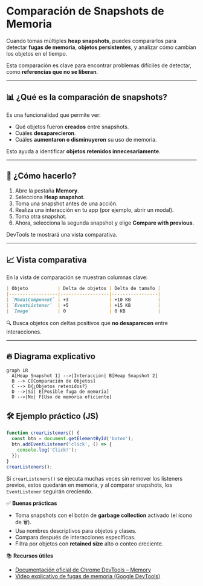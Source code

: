 # Comparación de Snapshots de Memoria

Cuando tomas múltiples **heap snapshots**, puedes compararlos para detectar **fugas de memoria**, **objetos persistentes**, y analizar cómo cambian los objetos en el tiempo.

Esta comparación es clave para encontrar problemas difíciles de detectar, como **referencias que no se liberan**.

---

## 📊 ¿Qué es la comparación de snapshots?

Es una funcionalidad que permite ver:

- Qué objetos fueron **creados** entre snapshots.
- Cuáles **desaparecieron**.
- Cuáles **aumentaron o disminuyeron** su uso de memoria.

Esto ayuda a identificar **objetos retenidos innecesariamente**.

---

## 🧪 ¿Cómo hacerlo?

1. Abre la pestaña **Memory**.
2. Selecciona **Heap snapshot**.
3. Toma una snapshot antes de una acción.
4. Realiza una interacción en tu app (por ejemplo, abrir un modal).
5. Toma otra snapshot.
6. Ahora, selecciona la segunda snapshot y elige **Compare with previous**.

DevTools te mostrará una vista comparativa.

---

## 📈 Vista comparativa

En la vista de comparación se muestran columnas clave:

```markdown
| Objeto           | Delta de objetos | Delta de tamaño |
|------------------|------------------|-----------------|
| `ModalComponent` | +3               | +10 KB          |
| `EventListener`  | +5               | +15 KB          |
| `Image`          | 0                | 0 KB            |
```
🔍 Busca objetos con deltas positivos que **no desaparecen** entre interacciones.

---

## 🔥 Diagrama explicativo

```mermaid
graph LR
  A[Heap Snapshot 1] -->|Interacción| B[Heap Snapshot 2]
  B --> C[Comparación de Objetos]
  C --> D{¿Objetos retenidos?}
  D -->|Sí| E[Posible fuga de memoria]
  D -->|No| F[Uso de memoria eficiente]

```

## 🛠️ Ejemplo práctico (JS)
```js
function crearListeners() {
  const btn = document.getElementById('boton');
  btn.addEventListener('click', () => {
    console.log('Click!');
  });
}
crearListeners();
```
Si `crearListeners()` se ejecuta muchas veces sin remover los listeners previos, estos quedarán en memoria, y al comparar snapshots, los `EventListener` seguirán creciendo.

✅ **Buenas prácticas**  
- Toma snapshots con el botón de **garbage collection** activado (el ícono de 🗑️).  
- Usa nombres descriptivos para objetos y clases.  
- Compara después de interacciones específicas.  
- Filtra por objetos con **retained size** alto o conteo creciente.  

📚 **Recursos útiles**  
- [Documentación oficial de Chrome DevTools – Memory](https://developer.chrome.com/docs/devtools/memory/)  
- [Video explicativo de fugas de memoria (Google DevTools)](https://youtube.com/watch?v=ejV7YV_M3aE)  
